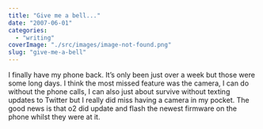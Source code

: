 ```yaml
---
title: "Give me a bell..."
date: "2007-06-01"
categories: 
  - "writing"
coverImage: "./src/images/image-not-found.png"
slug: "give-me-a-bell"
---
```


I finally have my phone back. It’s only been just over a week but those were some long days. I think the most missed feature was the camera, I can do without the phone calls, I can also just about survive without texting updates to Twitter but I really did miss having a camera in my pocket. The good news is that o2 did update and flash the newest firmware on the phone whilst they were at it.
